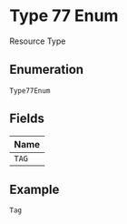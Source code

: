 
# Type 77 Enum

Resource Type

## Enumeration

`Type77Enum`

## Fields

| Name |
|  --- |
| `TAG` |

## Example

```
Tag
```

